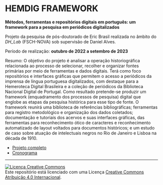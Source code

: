 # HEMDIG FRAMEWORK

**Métodos, ferramentas e repositórios digitais em português: um framework para a pesquisa em periódicos digitalizados**

Projeto da pesquisa de pós-doutorado de Eric Brasil realizada no âmbito do *DH_Lab* (FSCH-NOVA) sob supervisão de Daniel Alves.

Período de realização: **outubro de 2022 a setembro de 2023**

Resumo: O objetivo do projeto é analisar a operação historiográfica relacionada ao processo de selecionar, recolher e organizar fontes primárias por meio de ferramentas e dados digitais. Terá como foco repositórios e interfaces gráficas que permitem o acesso a periódicos da imprensa de língua portuguesa digitalizados, com destaque para a Hemeroteca Digital Brasileira e a coleção de periódicos da Biblioteca Nacional Digital de Portugal. Como resultado pretende-se produzir um framework (enquadramento dos processos de pesquisa) digital que englobe as etapas da pesquisa histórica para esse tipo de fonte. O framework reunirá uma biblioteca de referências bibliográficas; ferramentas para registro metodológico e organização dos dados coletados; documentação e tutoriais dos acervos e suas interfaces gráficas, das ferramentas para reconhecimento ótico de caracteres e reconhecimento automatizado de layout voltados para documentos históricos; e um estudo de caso sobre atuação de intelectuais negros no Rio de Janeiro e Lisboa na década de 1910.

- [Projeto completo](https://github.com/ericbrasiln/hemdig-framework/blob/a0e7d7a723dbc298e49c0163f65f1cbb8f367fcc/projeto-aprovado/projeto_assinado.pdf)
- [Cronograma](https://github.com/ericbrasiln/hemdig-framework/blob/a0e7d7a723dbc298e49c0163f65f1cbb8f367fcc/cronograma.md)

---

<a rel="license" href="http://creativecommons.org/licenses/by/4.0/"><img alt="Licença Creative Commons" style="border-width:0" src="https://i.creativecommons.org/l/by/4.0/88x31.png" /></a><br />Este repositório está licenciado com uma Licença <a rel="license" href="http://creativecommons.org/licenses/by/4.0/">Creative Commons Atribuição 4.0 Internacional</a>.
